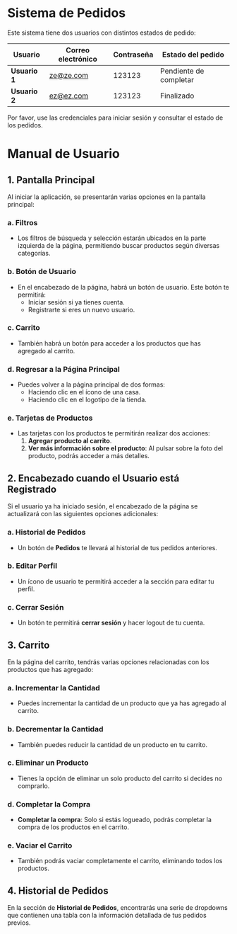 # Sistema de Pedidos

Este sistema tiene dos usuarios con distintos estados de pedido:


| **Usuario**   | **Correo electrónico** | **Contraseña** | **Estado del pedido**    |
|---------------|------------------------|----------------|--------------------------|
| **Usuario 1** | ze@ze.com              | 123123         | Pendiente de completar   |
| **Usuario 2** | ez@ez.com              | 123123         | Finalizado               |

Por favor, use las credenciales para iniciar sesión y consultar el estado de los pedidos.

# Manual de Usuario

## 1. Pantalla Principal
Al iniciar la aplicación, se presentarán varias opciones en la pantalla principal:

### a. Filtros
- Los filtros de búsqueda y selección estarán ubicados en la parte izquierda de la página, permitiendo buscar productos según diversas categorías.

### b. Botón de Usuario
- En el encabezado de la página, habrá un botón de usuario. Este botón te permitirá:
    - Iniciar sesión si ya tienes cuenta.
    - Registrarte si eres un nuevo usuario.

### c. Carrito
- También habrá un botón para acceder a los productos que has agregado al carrito.

### d. Regresar a la Página Principal
- Puedes volver a la página principal de dos formas:
    - Haciendo clic en el ícono de una casa.
    - Haciendo clic en el logotipo de la tienda.

### e. Tarjetas de Productos
- Las tarjetas con los productos te permitirán realizar dos acciones:
    1. **Agregar producto al carrito**.
    2. **Ver más información sobre el producto**: Al pulsar sobre la foto del producto, podrás acceder a más detalles.

## 2. Encabezado cuando el Usuario está Registrado
Si el usuario ya ha iniciado sesión, el encabezado de la página se actualizará con las siguientes opciones adicionales:

### a. Historial de Pedidos
- Un botón de **Pedidos** te llevará al historial de tus pedidos anteriores.

### b. Editar Perfil
- Un ícono de usuario te permitirá acceder a la sección para editar tu perfil.

### c. Cerrar Sesión
- Un botón te permitirá **cerrar sesión** y hacer logout de tu cuenta.

## 3. Carrito
En la página del carrito, tendrás varias opciones relacionadas con los productos que has agregado:

### a. Incrementar la Cantidad
- Puedes incrementar la cantidad de un producto que ya has agregado al carrito.

### b. Decrementar la Cantidad
- También puedes reducir la cantidad de un producto en tu carrito.

### c. Eliminar un Producto
- Tienes la opción de eliminar un solo producto del carrito si decides no comprarlo.

### d. Completar la Compra
- **Completar la compra**: Solo si estás logueado, podrás completar la compra de los productos en el carrito.

### e. Vaciar el Carrito
- También podrás vaciar completamente el carrito, eliminando todos los productos.

## 4. Historial de Pedidos
En la sección de **Historial de Pedidos**, encontrarás una serie de dropdowns que contienen una tabla con la información detallada de tus pedidos previos.





